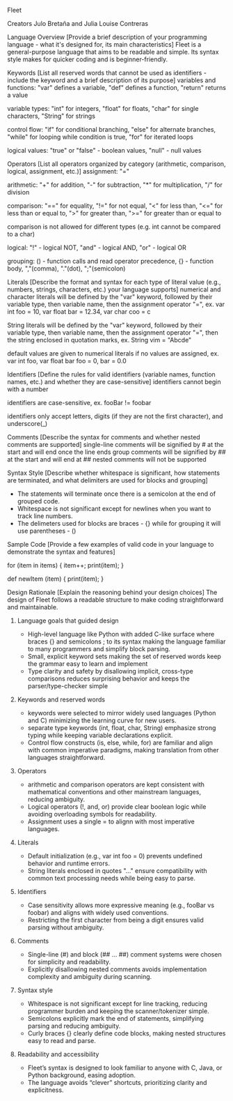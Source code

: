 Fleet

Creators
Julo Bretaña and Julia Louise Contreras

Language Overview
[Provide a brief description of your programming language - what it's designed for, its main characteristics]
Fleet is a general-purpose language that aims to be readable and simple. Its syntax style makes for quicker coding and is beginner-friendly.

Keywords
[List all reserved words that cannot be used as identifiers - include the keyword and a brief description of its purpose]
variables and functions: "var" defines a variable, 
                         "def" defines a function, 
                         "return" returns a value

variable types: "int" for integers, 
                "float" for floats, 
                "char" for single characters, 
                "String" for strings 

control flow: "if" for conditional branching,
              "else" for alternate branches,
              "while" for looping while condition is true, 
              "for" for iterated loops

logical values: "true" or "false" - boolean values, "null" - null values

Operators
[List all operators organized by category (arithmetic, comparison, logical, assignment, etc.)]
assignment: "="

arithmetic: "+" for addition, "-" for subtraction, "*" for multiplication, "/" for division

comparison: "==" for equality, 
            "!=" for not equal, 
            "<" for less than, 
            "<=" for less than or equal to, 
            ">" for greater than, 
            ">=" for greater than or equal to

comparison is not allowed for different types (e.g. int cannot be compared to a char)

logical: "!" - logical NOT, "and" - logical AND, "or" - logical OR

grouping: () - function calls and read operator precedence, {} - function body, ","(comma), "."(dot), ";"(semicolon)

Literals
[Describe the format and syntax for each type of literal value (e.g., numbers, strings, characters, etc.) your language supports]
numerical and character literals will be defined by the "var" keyword, followed by their variable type, then variable name, then the assignment operator "=", ex.
var int foo = 10, var float bar = 12.34, var char coo = c

String literals will be defined by the "var" keyword, followed by their variable type, then variable name, then the assignment operator "=",
then the string enclosed in quotation marks, ex.
String vim = "Abcde"

default values are given to numerical literals if no values are assigned, ex.
var int foo, var float bar
foo = 0, bar = 0.0


Identifiers
[Define the rules for valid identifiers (variable names, function names, etc.) and whether they are case-sensitive]
identifiers cannot begin with a number

identifiers are case-sensitive, ex. fooBar != foobar

identifiers only accept letters, digits (if they are not the first character), and underscore(_)

Comments
[Describe the syntax for comments and whether nested comments are supported]
single-line comments will be signified by # at the start and will end once the line ends
group comments will be signified by ## at the start and will end at ##
nested comments will not be supported

Syntax Style
[Describe whether whitespace is significant, how statements are terminated, and what delimiters are used for blocks and grouping]
- The statements will terminate once there is a semicolon at the end of grouped code.
- Whitespace is not significant except for newlines when you want to track line numbers.
- The delimeters used for blocks are braces - {} while for grouping it will use parentheses - ()

Sample Code
[Provide a few examples of valid code in your language to demonstrate the syntax and features]

for (item in items) {
    item++;
    print(item);
}

def newItem (item) {
    print(item);
}

Design Rationale
[Explain the reasoning behind your design choices]
The design of Fleet follows a readable structure to make coding straightforward
and maintainable.

1. Language goals that guided design
   - High-level language like Python with added C-like surface where braces {} and semicolons ; to its syntax making the language familiar to many programmers and simplify block parsing.
   - Small, explicit keyword sets making the set of reserved words keep the grammar easy to learn and implement
   - Type clarity and safety by disallowing implicit, cross-type comparisons reduces surprising behavior and keeps the parser/type-checker simple

2. Keywords and reserved words
   - keywords were selected to mirror widely used languages (Python and C) minimizing the learning curve for new users.
   - separate type keywords (int, float, char, String) emphasize strong typing while keeping variable declarations explicit.
   - Control flow constructs (is, else, while, for) are familiar and align with common imperative paradigms, making translation from other languages straightforward.

3. Operators
   - arithmetic and comparison operators are kept consistent with mathematical conventions and other mainstream languages, reducing ambiguity.
   - Logical operators (!, and, or) provide clear boolean logic while avoiding overloading symbols for readability.
   - Assignment uses a single = to alignn with most imperative languages.

4. Literals
   - Default initialization (e.g., var int foo = 0) prevents undefined behavior and runtime errors. 
   - String literals enclosed in quotes "..." ensure compatibility with common text processing needs while being easy to parse.

5. Identifiers
   - Case sensitivity allows more expressive meaning (e.g., fooBar vs foobar) and aligns with widely used conventions. 
   - Restricting the first character from being a digit ensures valid parsing without ambiguity.

6. Comments
   - Single-line (#) and block (## ... ##) comment systems were chosen for simplicity and readability.
   - Explicitly disallowing nested comments avoids implementation complexity and ambiguity during scanning.

7. Syntax style 
   - Whitespace is not significant except for line tracking, reducing programmer burden and keeping the scanner/tokenizer simple. 
   - Semicolons explicitly mark the end of statements, simplifying parsing and reducing ambiguity.
   - Curly braces {} clearly define code blocks, making nested structures easy to read and parse.

8. Readability and accessibility 
   - Fleet’s syntax is designed to look familiar to anyone with C, Java, or Python background, easing adoption. 
   - The language avoids “clever” shortcuts, prioritizing clarity and explicitness.